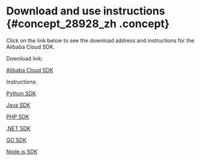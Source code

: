 # Download and use instructions {#concept_28928_zh .concept}

Click on the link below to see the download address and instructions for the Alibaba Cloud SDK.

Download link:

 [Alibaba Cloud SDK](https://www.alibabacloud.com/support/developer-resources)

Instructions:

[Python SDK](https://www.alibabacloud.com/help/doc-detail/53090.htm) 

 [Java SDK](https://www.alibabacloud.com/help/doc-detail/52740.htm) 

 [PHP SDK](https://www.alibabacloud.com/help/doc-detail/53111.htm) 

 [.NET SDK](https://www.alibabacloud.com/help/doc-detail/53095.htm) 

 [GO SDK](https://www.alibabacloud.com/help/doc-detail/63640.htm) 

 [Node.js SDK](https://www.alibabacloud.com/help/doc-detail/57342.htm) 

